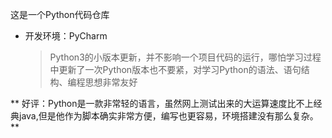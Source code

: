 这是一个Python代码仓库

- 开发环境：PyCharm
  > Python3的小版本更新，并不影响一个项目代码的运行，哪怕学习过程中更新了一次Python版本也不要紧，对学习Python的语法、语句结构、编程思想非常友好

** 好评：Python是一款非常轻的语言，虽然网上测试出来的大运算速度比不上经典java,但是他作为脚本确实非常方便，编写也更容易，环境搭建没有那么复杂。 **

